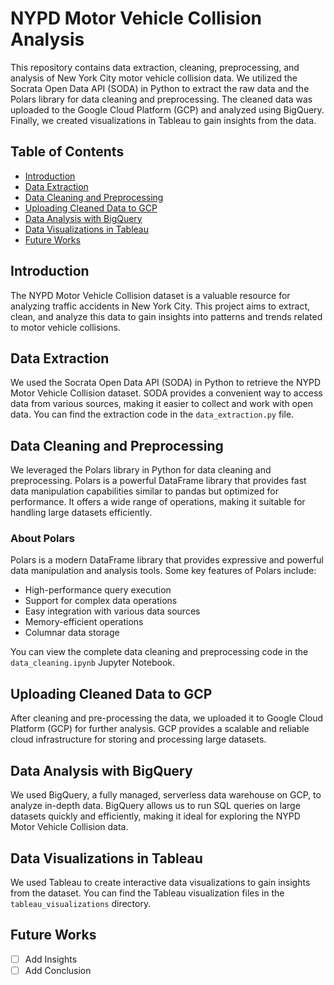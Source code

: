 # NYPD Motor Vehicle Collision Analysis

This repository contains data extraction, cleaning, preprocessing, and analysis of New York City motor vehicle collision data. We utilized the Socrata Open Data API (SODA) in Python to extract the raw data and the Polars library for data cleaning and preprocessing. The cleaned data was uploaded to the Google Cloud Platform (GCP) and analyzed using BigQuery. Finally, we created visualizations in Tableau to gain insights from the data.

## Table of Contents

- [Introduction](#introduction)
- [Data Extraction](#data-extraction)
- [Data Cleaning and Preprocessing](#data-cleaning-and-preprocessing)
- [Uploading Cleaned Data to GCP](#uploading-cleaned-data-to-gcp)
- [Data Analysis with BigQuery](#data-analysis-with-bigquery)
- [Data Visualizations in Tableau](#data-visualizations-in-tableau)
- [Future Works](#future-works)

## Introduction

The NYPD Motor Vehicle Collision dataset is a valuable resource for analyzing traffic accidents in New York City. This project aims to extract, clean, and analyze this data to gain insights into patterns and trends related to motor vehicle collisions.

## Data Extraction

We used the Socrata Open Data API (SODA) in Python to retrieve the NYPD Motor Vehicle Collision dataset. SODA provides a convenient way to access data from various sources, making it easier to collect and work with open data. You can find the extraction code in the `data_extraction.py` file.

## Data Cleaning and Preprocessing

We leveraged the Polars library in Python for data cleaning and preprocessing. Polars is a powerful DataFrame library that provides fast data manipulation capabilities similar to pandas but optimized for performance. It offers a wide range of operations, making it suitable for handling large datasets efficiently.

### About Polars
Polars is a modern DataFrame library that provides expressive and powerful data manipulation and analysis tools. Some key features of Polars include:
- High-performance query execution
- Support for complex data operations
- Easy integration with various data sources
- Memory-efficient operations
- Columnar data storage

You can view the complete data cleaning and preprocessing code in the `data_cleaning.ipynb` Jupyter Notebook.

## Uploading Cleaned Data to GCP

After cleaning and pre-processing the data, we uploaded it to Google Cloud Platform (GCP) for further analysis. GCP provides a scalable and reliable cloud infrastructure for storing and processing large datasets.

## Data Analysis with BigQuery

We used BigQuery, a fully managed, serverless data warehouse on GCP, to analyze in-depth data. BigQuery allows us to run SQL queries on large datasets quickly and efficiently, making it ideal for exploring the NYPD Motor Vehicle Collision data.

## Data Visualizations in Tableau

We used Tableau to create interactive data visualizations to gain insights from the dataset. You can find the Tableau visualization files in the `tableau_visualizations` directory.

## Future Works
- [ ] Add Insights
- [ ] Add Conclusion

